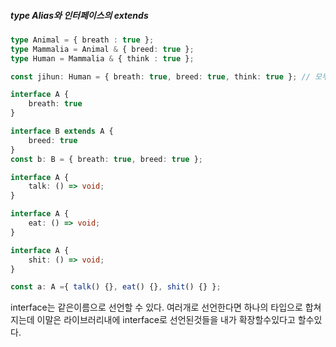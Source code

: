 
##### type Alias와 인터페이스의 extends
```ts
type Animal = { breath : true };
type Mammalia = Animal & { breed: true };
type Human = Mammalia & { think : true };

const jihun: Human = { breath: true, breed: true, think: true }; // 모두 있어야 한다
```

```ts
interface A {
    breath: true
}

interface B extends A {
    breed: true
}
const b: B = { breath: true, breed: true };
```

```ts
interface A {
    talk: () => void;
}

interface A {
    eat: () => void;
}

interface A {
    shit: () => void;
}

const a: A ={ talk() {}, eat() {}, shit() {} };
```
interface는 같은이름으로 선언할 수 있다. 여러개로 선언한다면 하나의 타입으로 합쳐지는데 이말은 라이브러리내에 interface로 선언된것들을 내가 확장할수있다고 할수있다.
